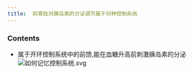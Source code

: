 ```yaml
---
title:  抑胃肽对胰岛素的分泌调节属于何种控制系统
--- 
```


### Contents
- 属于开环控制系统中的前馈,能在血糖升高前刺激胰岛素的分泌
![如何记忆控制系统.svg](/note-images/如何记忆控制系统.svg)
